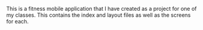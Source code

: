 This is a fitness mobile application that I have created as a project for one of my classes. This contains the index and layout files as well as the screens for each.
